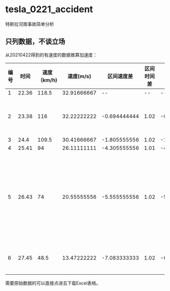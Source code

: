 # tesla_0221_accident
特斯拉河南事故简单分析

## 只列数据，不谈立场
从20210422得到的有速度的数据推算加速度：

| 编号 | 时间  | 速度（km/h) | 速度(m/s)   | 区间速度差   | 区间时间差 | 区间加速度(m/s2) | 区间G值  | 备注                                                         |
| ---- | ----- | ----------- | ----------- | ------------ | ---------- | ---------------- | -------- | ------------------------------------------------------------ |
| 1    | 22.36 | 118.5       | 32.91666667 | --           | --         | --               | --       | --                                                           |
| 2    | 23.38 | 116         | 32.22222222 | -0.694444444 | 1.02       | -0.680827887     | -0.06947 | 1-2区间(23.17)开始踩刹车                                     |
| 3    | 24.4  | 109.5       | 30.41666667 | -1.805555556 | 1.02       | -1.770152505     | -0.18063 |                                                              |
| 4    | 25.41 | 94          | 26.11111111 | -4.305555556 | 1.01       | -4.262926293     | -0.43499 |                                                              |
| 5    | 26.43 | 74          | 20.55555556 | -5.555555556 | 1.02       | -5.446623094     | -0.55578 | 4-5区间中间段(25.87-26.09)开始ABS介入，自动紧急制动(26.39)介入 |
| 6    | 27.45 | 48.5        | 13.47222222 | -7.083333333 | 1.02       | -6.944444444     | -0.70862 | 5-6区间应为全力刹车状态                                      |

需要原始数据的可以直接点进去下载Excel表格。
